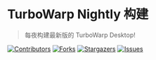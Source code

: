 # TurboWarp Nightly 构建
> 每夜构建最新版的 TurboWarp Desktop!

[![Contributors][contributors-shield]][contributors-url]
[![Forks][forks-shield]][forks-url]
[![Stargazers][stars-shield]][stars-url]
[![Issues][issues-shield]][issues-url]

[your-project-path]:Creeper-xiaopa/turbowarp-desktop-nightly-build
[contributors-shield]: https://img.shields.io/github/contributors/Creeper-xiaopa/turbowarp-desktop-nightly-build.svg?style=flat-square
[contributors-url]: https://github.com/Creeper-xiaopa/turbowarp-desktop-nightly-build/graphs/contributors
[forks-shield]: https://img.shields.io/github/forks/Creeper-xiaopa/turbowarp-desktop-nightly-build.svg?style=flat-square
[forks-url]: https://github.com/Creeper-xiaopa/turbowarp-desktop-nightly-build/network/members
[stars-shield]: https://img.shields.io/github/stars/Creeper-xiaopa/turbowarp-desktop-nightly-build.svg?style=flat-square
[stars-url]: https://github.com/Creeper-xiaopa/turbowarp-desktop-nightly-build/stargazers
[issues-shield]: https://img.shields.io/github/issues/Creeper-xiaopa/turbowarp-desktop-nightly-build.svg?style=flat-square
[issues-url]: https://img.shields.io/github/issues/Creeper-xiaopa/turbowarp-desktop-nightly-build.svg
